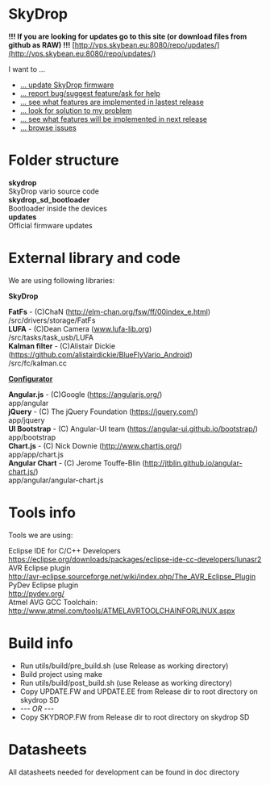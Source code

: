 SkyDrop
=====

<b> !!! If you are looking for updates go to this site (or download files from github as RAW) !!!</b>
[http://vps.skybean.eu:8080/repo/updates/](http://vps.skybean.eu:8080/repo/updates/)

I want to ...
* [... update SkyDrop firmware](http://skybean.eu/page/support)
* [... report bug/suggest feature/ask for help](https://github.com/fhorinek/SkyDrop/issues/new)
* [... see what features are implemented in lastest release](https://github.com/fhorinek/SkyDrop/blob/master/updates/changelog.txt)
* [... look for solution to my problem](https://github.com/fhorinek/SkyDrop/issues?utf8=%E2%9C%93&q=is%3Aissue+label%3Aquestion)
* [... see what features will be implemented in next release](https://github.com/fhorinek/SkyDrop/milestones)
* [... browse issues](https://github.com/fhorinek/SkyDrop/issues)

Folder structure
=====

<b>skydrop</b><br>
SkyDrop vario source code<br>
<b>skydrop_sd_bootloader</b><br>
Bootloader inside the devices<br>
<b>updates</b><br>
Official firmware updates<br>


External library and code
=====

We are using following libraries:

<b>SkyDrop</b>

<b>FatFs</b> - (C)ChaN (http://elm-chan.org/fsw/ff/00index_e.html)<br>
/src/drivers/storage/FatFs<br>
<b>LUFA</b> - (C)Dean Camera (www.lufa-lib.org)<br>
/src/tasks/task_usb/LUFA<br>
<b>Kalman filter</b> - (C)Alistair Dickie (https://github.com/alistairdickie/BlueFlyVario_Android)<br>
/src/fc/kalman.cc<br>

<b>[Configurator](http://vps.skybean.eu:8080/configurator/)</b>

<b>Angular.js</b> - (C)Google (https://angularjs.org/)<br>
app/angular<br>
<b>jQuery</b> - (C) The jQuery Foundation (https://jquery.com/)<br>
app/jquery<br>
<b>UI Bootstrap</b> - (C) Angular-UI team (https://angular-ui.github.io/bootstrap/)<br>
app/bootstrap<br>
<b>Chart.js</b> - (C) Nick Downie (http://www.chartjs.org/)<br>
app/app/chart.js<br>
<b>Angular Chart</b> - (C) Jerome Touffe-Blin (http://jtblin.github.io/angular-chart.js/)<br>
app/angular/angular-chart.js<br>


Tools info
=====

Tools we are using:

Eclipse IDE for C/C++ Developers<br>
https://eclipse.org/downloads/packages/eclipse-ide-cc-developers/lunasr2<br>
AVR Eclipse plugin<br>
http://avr-eclipse.sourceforge.net/wiki/index.php/The_AVR_Eclipse_Plugin<br>
PyDev Eclipse plugin<br>
http://pydev.org/<br>
Atmel AVG GCC Toolchain:<br>
http://www.atmel.com/tools/ATMELAVRTOOLCHAINFORLINUX.aspx<br>

Build info
=====

<ul>
<li>Run utils/build/pre_build.sh (use Release as working directory)</li>
<li>Build project using make</li>
<li>Run utils/build/post_build.sh (use Release as working directory)</li>
<li>Copy UPDATE.FW and UPDATE.EE from Release dir to root directory on skydrop SD</li>
<li><i> --- OR ---</i></li>
<li>Copy SKYDROP.FW from Release dir to root directory on skydrop SD</li>
</ul>


Datasheets
=====

All datasheets needed for development can be found in doc directory



